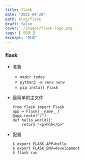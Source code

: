 ```yaml
---
title: flask
date: "2021-09-20"
path: blog/flask
draft: false
cover: ./images/flask-logo.png
tags: [ 悦读 ]
excerpt: "悦读"
---
```


### flask
- 准备
  - ``` mkdir todos ```
  - ``` python3 -m venv venv ```
  - ``` pip install Flask ```

- 最简单的主文件
  ```
  from flask import Flask
  app = Flask(__name__)
  @app.route("/")
  def hello_world():
      return "<p>hhh</p>"
  ```

- 配置
  ```
  $ export FLASK_APP=hello
  $ export FLASK_ENV=development
  $ flask run
  ```